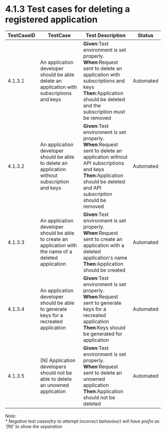 # 4.1.3 Test cases for deleting a registered application


| TestCaseID| TestCase| Test Description| Status|
| ----------| --------| ----------| ------|
| 4.1.3.1| An application developer should be able delete an application with subscriptions and keys | **Given**:Test environment is set properly. </br> **When**:Request sent to delete an application with subscriptions and keys </br> **Then**:Application should be deleted and the subscription must be removed | Automated|
| 4.1.3.2| An application developer should be able to delete an application without subscription and keys  | **Given**:Test environment is set properly. </br> **When**:Request sent to delete an application without API subscriptions and keys </br> **Then**:Application should be deleted and API subscription should be removed | Automated|
| 4.1.3.3| An application developer should be able to create an application with the name of a deleted application | **Given**:Test environment is set properly. </br> **When**:Request sent to create an application with a deleted application's name </br> **Then**:Application should be created | Automated|
| 4.1.3.4| An application developer should be able to generate keys for a recreated application | **Given**:Test environment is set properly. </br> **When**:Request sent to generate keys for a recreated application </br> **Then**:Keys should be generated for application | Automated|
| 4.1.3.5| [N] Application developers should not be able to delete an unowned application | **Given**:Test environment is set properly. </br> **When**:Request sent to delete an unowned application </br> **Then**:Application should not be deleted | Automated|

_Note:_ </br>
_\* Negative test cases(try to attempt incorrect behaviour) will have prefix as '\[N]' to show the separation_
